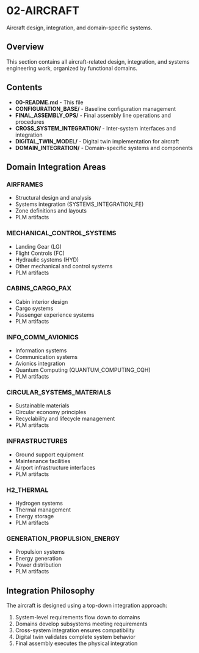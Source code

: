 # 02-AIRCRAFT

Aircraft design, integration, and domain-specific systems.

## Overview

This section contains all aircraft-related design, integration, and systems engineering work, organized by functional domains.

## Contents

- **00-README.md** - This file
- **CONFIGURATION_BASE/** - Baseline configuration management
- **FINAL_ASSEMBLY_OPS/** - Final assembly line operations and procedures
- **CROSS_SYSTEM_INTEGRATION/** - Inter-system interfaces and integration
- **DIGITAL_TWIN_MODEL/** - Digital twin implementation for aircraft
- **DOMAIN_INTEGRATION/** - Domain-specific systems and components

## Domain Integration Areas

### AIRFRAMES
- Structural design and analysis
- Systems integration (SYSTEMS_INTEGRATION_FE)
- Zone definitions and layouts
- PLM artifacts

### MECHANICAL_CONTROL_SYSTEMS
- Landing Gear (LG)
- Flight Controls (FC)
- Hydraulic systems (HYD)
- Other mechanical and control systems
- PLM artifacts

### CABINS_CARGO_PAX
- Cabin interior design
- Cargo systems
- Passenger experience systems
- PLM artifacts

### INFO_COMM_AVIONICS
- Information systems
- Communication systems
- Avionics integration
- Quantum Computing (QUANTUM_COMPUTING_CQH)
- PLM artifacts

### CIRCULAR_SYSTEMS_MATERIALS
- Sustainable materials
- Circular economy principles
- Recyclability and lifecycle management
- PLM artifacts

### INFRASTRUCTURES
- Ground support equipment
- Maintenance facilities
- Airport infrastructure interfaces
- PLM artifacts

### H2_THERMAL
- Hydrogen systems
- Thermal management
- Energy storage
- PLM artifacts

### GENERATION_PROPULSION_ENERGY
- Propulsion systems
- Energy generation
- Power distribution
- PLM artifacts

## Integration Philosophy

The aircraft is designed using a top-down integration approach:
1. System-level requirements flow down to domains
2. Domains develop subsystems meeting requirements
3. Cross-system integration ensures compatibility
4. Digital twin validates complete system behavior
5. Final assembly executes the physical integration
